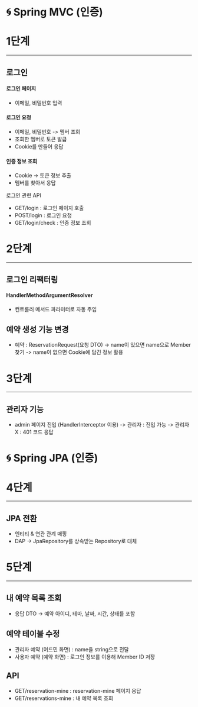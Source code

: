 # 🌀 Spring MVC (인증)

# 1단계
___
## 로그인
#### 로그인 페이지
   + 이메일, 비밀번호 입력
#### 로그인 요청
   + 이메일, 비밀번호 -> 멤버 조회
   + 조회한 멤버로 토큰 발급
   + Cookie를 만들어 응답
#### 인증 정보 조회
   + Cookie -> 토큰 정보 추출
   + 멤버를 찾아서 응답

로그인 관련 API
+ GET/login : 로그인 페이지 호출
+ POST/login : 로그인 요청
+ GET/login/check : 인증 정보 조회

# 2단계
___
## 로그인 리팩터링
#### HandlerMethodArgumentResolver
+ 컨트롤러 메서드 파라미터로 자동 주입

## 예약 생성 기능 변경
+ 예약 : ReservationRequest(요청 DTO)
    -> name이 있으면 name으로 Member 찾기
    -> name이 없으면 Cookie에 담긴 정보 활용

# 3단계
___
## 관리자 기능
+ admin 페이지 진입 (HandlerInterceptor 이용)
    -> 관리자 : 진입 가능
    -> 관리자 X : 401 코드 응답

# 🌀 Spring JPA (인증)

# 4단계
___
## JPA 전환
+ 엔티티 & 연관 관계 매핑
+ DAP -> JpaRepository를 상속받는 Repository로 대체

# 5단계
___
## 내 예약 목록 조회
+ 응답 DTO -> 예약 아이디, 테마, 날짜, 시간, 상태를 포함
## 예약 테이블 수정
+ 관리자 예약 (어드민 화면) : name을 string으로 전달
+ 사용자 예약 (예약 화면) : 로그인 정보를 이용해 Member ID 저장
## API
+ GET/reservation-mine : reservation-mine 페이지 응답
+ GET/reservations-mine : 내 예약 목록 조회

